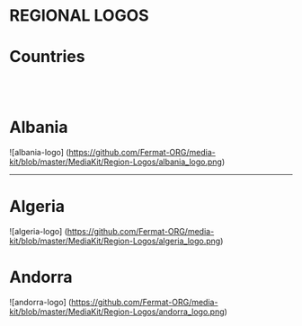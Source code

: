 # REGIONAL LOGOS

# Countries
<br><br>

# Albania

![albania-logo] (https://github.com/Fermat-ORG/media-kit/blob/master/MediaKit/Region-Logos/albania_logo.png)

----

# Algeria

![algeria-logo] (https://github.com/Fermat-ORG/media-kit/blob/master/MediaKit/Region-Logos/algeria_logo.png)



# Andorra

![andorra-logo] (https://github.com/Fermat-ORG/media-kit/blob/master/MediaKit/Region-Logos/andorra_logo.png)




